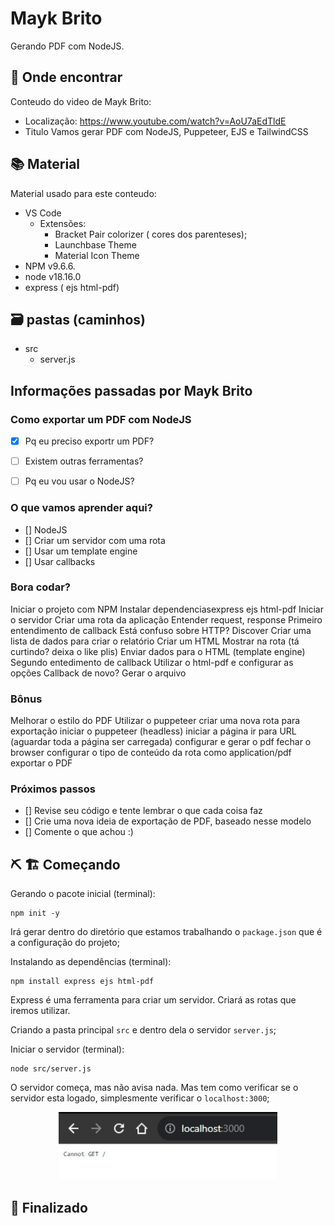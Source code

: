 # Mayk Brito

Gerando PDF com NodeJS.


## :mag_right: Onde encontrar

Conteudo do video de Mayk Brito:
  * Localização: https://www.youtube.com/watch?v=AoU7aEdTldE
  * Titulo Vamos gerar PDF com NodeJS, Puppeteer, EJS e TailwindCSS
  

## :books: Material

Material usado para este conteudo: 

 - VS Code
	- Extensões:
		- Bracket Pair colorizer ( cores dos parenteses);
		- Launchbase Theme
		- Material Icon Theme
- NPM v9.6.6.
- node v18.16.0
- express ( ejs html-pdf)


## :card_file_box: pastas (caminhos)

- src
	- server.js





## Informações passadas por Mayk Brito

### Como exportar um PDF com NodeJS

- [x] Pq eu preciso exportr um PDF?

- [ ] Existem outras ferramentas?

- [ ] Pq eu vou usar o NodeJS?

### O que vamos aprender aqui?
- [] NodeJS
- [] Criar um servidor com uma rota
- [] Usar um template engine
- [] Usar callbacks

### Bora codar?
 Iniciar o projeto com NPM
 Instalar dependenciasexpress ejs html-pdf
 Iniciar o servidor
 Criar uma rota da aplicação
 Entender request, response
 Primeiro entendimento de callback
 Está confuso sobre HTTP? Discover
 Criar uma lista de dados para criar o relatório
 Criar um HTML
 Mostrar na rota (tá curtindo? deixa o like plis)
 Enviar dados para o HTML (template engine)
 Segundo entedimento de callback
 Utilizar o html-pdf e configurar as opções
 Callback de novo?
 Gerar o arquivo

### Bônus
 Melhorar o estilo do PDF
 Utilizar o puppeteer
 criar uma nova rota para exportação
 iniciar o puppeteer (headless)
 iniciar a página
 ir para URL (aguardar toda a página ser carregada)
 configurar e gerar o pdf
 fechar o browser
 configurar o tipo de conteúdo da rota como application/pdf
 exportar o PDF

### Próximos passos
- [] Revise seu código e tente lembrar o que cada coisa faz
- [] Crie uma nova ideia de exportação de PDF, baseado nesse modelo
- [] Comente o que achou :)



## ⛏️  :building_construction:   Começando

Gerando o pacote inicial (terminal):

	npm init -y 
	
Irá gerar dentro do diretório que estamos trabalhando o `package.json` que é a configuração do projeto;

Instalando as dependências (terminal):

	npm install express ejs html-pdf
	
Express é uma ferramenta para criar um servidor. Criará as rotas que iremos utilizar. 

Criando a pasta principal `src` e dentro dela o servidor `server.js`;

Iniciar o servidor (terminal):

	node src/server.js
	
O servidor começa, mas não avisa nada. 
Mas tem como verificar se o servidor esta logado, simplesmente verificar o  `localhost:3000`;

<p align="center">
  <img src="imagens/servidor_localizado.jpg" width="350" title="servidor localizado">
</p>


	 


## :tada: Finalizado


